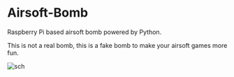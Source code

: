 # Airsoft-Bomb
Raspberry Pi based airsoft bomb powered by Python.

This is not a real bomb, this is a fake bomb to make your airsoft games more fun.

![sch](https://user-images.githubusercontent.com/87865572/131026434-313cc5b4-ce31-479a-b90e-eac0046dcbb7.png)
